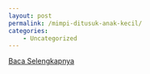 ```yaml
---
layout: post
permalink: /mimpi-ditusuk-anak-kecil/
categories:
    - Uncategorized
---
```


[Baca Selengkapnya](/07)